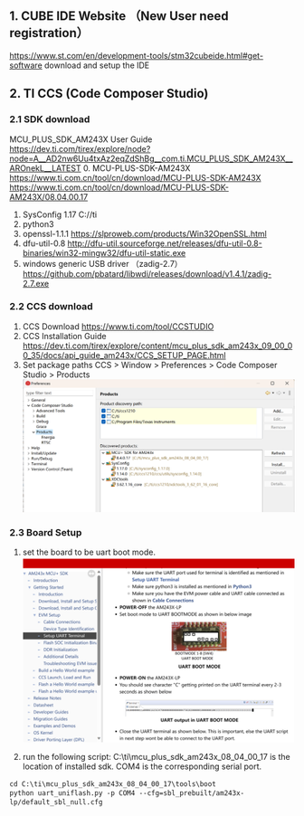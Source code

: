 ## 1. CUBE IDE Website （New User need registration）
https://www.st.com/en/development-tools/stm32cubeide.html#get-software
download and setup the IDE

## 2. TI CCS (Code Composer Studio)

### 2.1 SDK download
MCU_PLUS_SDK_AM243X User Guide
	https://dev.ti.com/tirex/explore/node?node=A__AD2nw6Uu4txAz2eqZdShBg__com.ti.MCU_PLUS_SDK_AM243X__AROnekL__LATEST
0. MCU-PLUS-SDK-AM243X
	https://www.ti.com.cn/tool/cn/download/MCU-PLUS-SDK-AM243X
	https://www.ti.com.cn/tool/cn/download/MCU-PLUS-SDK-AM243X/08.04.00.17
1. SysConfig 1.17 C://ti
2. python3
3. openssl-1.1.1 
	https://slproweb.com/products/Win32OpenSSL.html
4. dfu-util-0.8
	http://dfu-util.sourceforge.net/releases/dfu-util-0.8-binaries/win32-mingw32/dfu-util-static.exe
5. windows generic USB driver （zadig-2.7）
	https://github.com/pbatard/libwdi/releases/download/v1.4.1/zadig-2.7.exe


### 2.2 CCS download

1. CCS Download
	https://www.ti.com/tool/CCSTUDIO
2. CCS Installation Guide
	https://dev.ti.com/tirex/explore/content/mcu_plus_sdk_am243x_09_00_00_35/docs/api_guide_am243x/CCS_SETUP_PAGE.html
3. Set package paths
	CCS > Window > Preferences > Code Composer Studio > Products
	![products discovery path](TI/package-path.png)

### 2.3 Board Setup
1. set the board to be uart boot mode.
![UART Board Configuration](TI/uart-boot.png)

2. run the following script:
C:\ti\mcu_plus_sdk_am243x_08_04_00_17 is the location of installed sdk. COM4 is the corresponding serial port.
```
cd C:\ti\mcu_plus_sdk_am243x_08_04_00_17\tools\boot
python uart_uniflash.py -p COM4 --cfg=sbl_prebuilt/am243x-lp/default_sbl_null.cfg
```